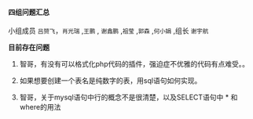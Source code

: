 #### 四组问题汇总 

小组成员 `吕赟飞`，`肖光瑞` ,`王鹏` , `谢鑫鹏` ,`祖莹` ,`郭森`  ,`何小娟` ,组长 `谢宇航`

**目前存在问题**

1. 智哥，有没有可以格式化php代码的插件，强迫症不优雅的代码有点难受。。

2. 如果想要创建一个表名是纯数字的表，用sql语句如何实现。


3. 智哥，关于mysql语句中行的概念不是很清楚，以及SELECT语句中 * 和 where的用法
